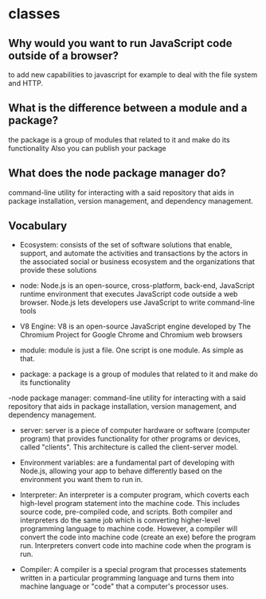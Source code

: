 # classes

## Why would you want to run JavaScript code outside of a browser?

to add new capabilities to javascript for example to deal with the file system and HTTP.

## What is the difference between a module and a package?

the package is a group of modules that related to it and make do its functionality Also you can publish your package

## What does the node package manager do?

command-line utility for interacting with a said repository that aids in package installation, version management, and dependency management.

## Vocabulary

- Ecosystem: consists of the set of software solutions that enable, support, and automate the activities and transactions by the actors in the associated social or business ecosystem and the organizations that provide these solutions

- node: Node.js is an open-source, cross-platform, back-end, JavaScript runtime environment that executes JavaScript code outside a web browser. Node.js lets developers use JavaScript to write command-line tools

- V8 Engine: V8 is an open-source JavaScript engine developed by The Chromium Project for Google Chrome and Chromium web browsers

- module: module is just a file. One script is one module. As simple as that.
- package: a package is a group of modules that related to it and make do its functionality

-node package manager: command-line utility for interacting with a said repository that aids in package installation, version management, and dependency management.

- server: server is a piece of computer hardware or software (computer program) that provides functionality for other programs or devices, called "clients". This architecture is called the client-server model.

- Environment variables: are a fundamental part of developing with Node.js, allowing your app to behave differently based on the environment you want them to run in.

- Interpreter: An interpreter is a computer program, which coverts each high-level program statement into the machine code. This includes source code, pre-compiled code, and scripts. Both compiler and interpreters do the same job which is converting higher-level programming language to machine code. However, a compiler will convert the code into machine code (create an exe) before the program run. Interpreters convert code into machine code when the program is run.

- Compiler: A compiler is a special program that processes statements written in a particular programming language and turns them into machine language or "code" that a computer's processor uses.
